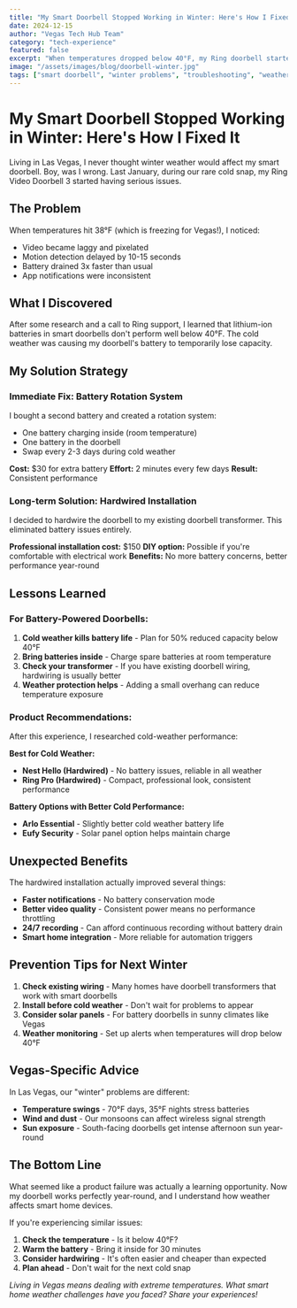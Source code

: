```yaml
---
title: "My Smart Doorbell Stopped Working in Winter: Here's How I Fixed It (And Prevented Future Issues)"
date: 2024-12-15
author: "Vegas Tech Hub Team"
category: "tech-experience"
featured: false
excerpt: "When temperatures dropped below 40°F, my Ring doorbell started acting up. Here's what I learned about cold weather and smart home devices."
image: "/assets/images/blog/doorbell-winter.jpg"
tags: ["smart doorbell", "winter problems", "troubleshooting", "weatherproofing", "battery life"]
---
```


# My Smart Doorbell Stopped Working in Winter: Here's How I Fixed It

Living in Las Vegas, I never thought winter weather would affect my smart doorbell. Boy, was I wrong. Last January, during our rare cold snap, my Ring Video Doorbell 3 started having serious issues.

## The Problem

When temperatures hit 38°F (which is freezing for Vegas!), I noticed:
- Video became laggy and pixelated
- Motion detection delayed by 10-15 seconds
- Battery drained 3x faster than usual
- App notifications were inconsistent

## What I Discovered

After some research and a call to Ring support, I learned that lithium-ion batteries in smart doorbells don't perform well below 40°F. The cold weather was causing my doorbell's battery to temporarily lose capacity.

## My Solution Strategy

### Immediate Fix: Battery Rotation System
I bought a second battery and created a rotation system:
- One battery charging inside (room temperature)
- One battery in the doorbell
- Swap every 2-3 days during cold weather

**Cost:** $30 for extra battery
**Effort:** 2 minutes every few days
**Result:** Consistent performance

### Long-term Solution: Hardwired Installation
I decided to hardwire the doorbell to my existing doorbell transformer. This eliminated battery issues entirely.

**Professional installation cost:** $150
**DIY option:** Possible if you're comfortable with electrical work
**Benefits:** No more battery concerns, better performance year-round

## Lessons Learned

### For Battery-Powered Doorbells:
1. **Cold weather kills battery life** - Plan for 50% reduced capacity below 40°F
2. **Bring batteries inside** - Charge spare batteries at room temperature
3. **Check your transformer** - If you have existing doorbell wiring, hardwiring is usually better
4. **Weather protection helps** - Adding a small overhang can reduce temperature exposure

### Product Recommendations:
After this experience, I researched cold-weather performance:

**Best for Cold Weather:**
- **Nest Hello (Hardwired)** - No battery issues, reliable in all weather
- **Ring Pro (Hardwired)** - Compact, professional look, consistent performance

**Battery Options with Better Cold Performance:**
- **Arlo Essential** - Slightly better cold weather battery life
- **Eufy Security** - Solar panel option helps maintain charge

## Unexpected Benefits

The hardwired installation actually improved several things:
- **Faster notifications** - No battery conservation mode
- **Better video quality** - Consistent power means no performance throttling
- **24/7 recording** - Can afford continuous recording without battery drain
- **Smart home integration** - More reliable for automation triggers

## Prevention Tips for Next Winter

1. **Check existing wiring** - Many homes have doorbell transformers that work with smart doorbells
2. **Install before cold weather** - Don't wait for problems to appear
3. **Consider solar panels** - For battery doorbells in sunny climates like Vegas
4. **Weather monitoring** - Set up alerts when temperatures will drop below 40°F

## Vegas-Specific Advice

In Las Vegas, our "winter" problems are different:
- **Temperature swings** - 70°F days, 35°F nights stress batteries
- **Wind and dust** - Our monsoons can affect wireless signal strength
- **Sun exposure** - South-facing doorbells get intense afternoon sun year-round

## The Bottom Line

What seemed like a product failure was actually a learning opportunity. Now my doorbell works perfectly year-round, and I understand how weather affects smart home devices.

If you're experiencing similar issues:
1. **Check the temperature** - Is it below 40°F?
2. **Warm the battery** - Bring it inside for 30 minutes
3. **Consider hardwiring** - It's often easier and cheaper than expected
4. **Plan ahead** - Don't wait for the next cold snap

*Living in Vegas means dealing with extreme temperatures. What smart home weather challenges have you faced? Share your experiences!*
